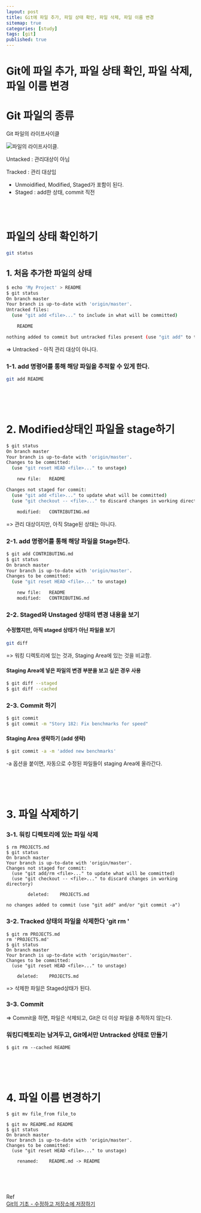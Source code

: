 ```yaml
---
layout: post
title: Git에 파일 추가, 파일 상태 확인, 파일 삭제, 파일 이름 변경 
sitemap: true
categories: [study]
tags: [git]
published: true
---
```


# Git에 파일 추가, 파일 상태 확인, 파일 삭제, 파일 이름 변경 

# Git 파일의 종류  

Git 파일의 라이프사이클

![파일의 라이프사이클.](https://git-scm.com/book/en/v2/images/lifecycle.png)

Untacked : 관리대상이 아님

Tracked : 관리 대상임 

- Unmoidified, Modified, Staged가 포함이 된다. 
- Staged : add한 상태, commit 직전

<br>
<br>

# 파일의 상태 확인하기

~~~bash
git status
~~~

## 1. 처음 추가한 파일의 상태

~~~bash
$ echo 'My Project' > README
$ git status
On branch master
Your branch is up-to-date with 'origin/master'.
Untracked files:
  (use "git add <file>..." to include in what will be committed)

    README

nothing added to commit but untracked files present (use "git add" to track)
~~~

=> Untracked - 아직 관리 대상이 아니다. 

### 1-1. add 명령어를 통해 해당 파일을 추적할 수 있게 한다. 

~~~bash
git add README
~~~

<br>
<br>
<br>


# 2. Modified상태인 파일을 stage하기

~~~bash
$ git status
On branch master
Your branch is up-to-date with 'origin/master'.
Changes to be committed:
  (use "git reset HEAD <file>..." to unstage)

    new file:   README

Changes not staged for commit:
  (use "git add <file>..." to update what will be committed)
  (use "git checkout -- <file>..." to discard changes in working directory)

    modified:   CONTRIBUTING.md
~~~

=> 관리 대상이지만, 아직 Stage된 상태는 아니다. 

### 2-1. add 명령어를 통해 해당 파일을 Stage한다. 

~~~bash
$ git add CONTRIBUTING.md
$ git status
On branch master
Your branch is up-to-date with 'origin/master'.
Changes to be committed:
  (use "git reset HEAD <file>..." to unstage)

    new file:   README
    modified:   CONTRIBUTING.md
~~~



### 2-2. Staged와 Unstaged 상태의 변경 내용을 보기

#### 수정했지만, 아직 staged 상태가 아닌 파일을 보기 

~~~bash
git diff 
~~~

=> 워킹 디렉토리에 있는 것과, Staging Area에 있는 것을 비교함. 



#### Staging Area에 넣은 파일의 변경 부분을 보고 싶은 경우 사용 

~~~bash
$ git diff --staged
$ git diff --cached
~~~



### 2-3. Commit 하기

~~~bash
$ git commit
$ git commit -m "Story 182: Fix benchmarks for speed"
~~~



#### Staging Area 생략하기 (add 생략)

~~~bash
$ git commit -a -m 'added new benchmarks'
~~~

-a 옵션을 붙이면, 자동으로 수정된 파일들이 staging Area에 올라간다. 


<br>
<br>
<br>

# 3. 파일 삭제하기 

### 3-1. 워킹 디렉토리에 있는 파일 삭제 

~~~
$ rm PROJECTS.md
$ git status
On branch master
Your branch is up-to-date with 'origin/master'.
Changes not staged for commit:
  (use "git add/rm <file>..." to update what will be committed)
  (use "git checkout -- <file>..." to discard changes in working directory)

        deleted:    PROJECTS.md

no changes added to commit (use "git add" and/or "git commit -a")
~~~

### 3-2. Tracked 상태의 파일을 삭제한다 'git rm '

~~~
$ git rm PROJECTS.md
rm 'PROJECTS.md'
$ git status
On branch master
Your branch is up-to-date with 'origin/master'.
Changes to be committed:
  (use "git reset HEAD <file>..." to unstage)

    deleted:    PROJECTS.md
~~~

=> 삭제한 파일은 Staged상태가 된다. 

### 3-3. Commit 

=> Commit을 하면, 파일은 삭제되고, Git은 더 이상 파일을 추적하지 않는다. 



### 워킹디렉토리는 남겨두고, Git에서만 Untracked 상태로 만들기

~~~
$ git rm --cached README
~~~


<br>
<br>
<br>

# 4. 파일 이름 변경하기

~~~
$ git mv file_from file_to
~~~

~~~
$ git mv README.md README
$ git status
On branch master
Your branch is up-to-date with 'origin/master'.
Changes to be committed:
  (use "git reset HEAD <file>..." to unstage)

    renamed:    README.md -> README
~~~

<br>
<br>
<br>

Ref  <br>
[Git의 기초 - 수정하고 저장소에 저장하기](https://git-scm.com/book/ko/v2/Git%EC%9D%98-%EA%B8%B0%EC%B4%88-%EC%88%98%EC%A0%95%ED%95%98%EA%B3%A0-%EC%A0%80%EC%9E%A5%EC%86%8C%EC%97%90-%EC%A0%80%EC%9E%A5%ED%95%98%EA%B8%B0)